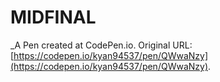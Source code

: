 # MIDFINAL
 _A Pen created at CodePen.io. Original URL: [https://codepen.io/kyan94537/pen/QWwaNzy](https://codepen.io/kyan94537/pen/QWwaNzy).

 